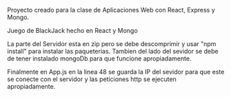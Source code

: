 Proyecto creado para la clase de Aplicaciones Web con React, Express y Mongo.

Juego de BlackJack hecho en React y Mongo

La parte del Servidor esta en zip pero se debe descomprimir y usar "npm install" para instalar las paqueterias.
Tambien del lado del sevidor se debe de tener instalado mongoDb para que funcione apropiadamente.

Finalmente en App.js en la linea 48 se guarda la IP del sevidor para que este se conecte con el servidor y las peticiones http se ejecuten apropiadamente.
